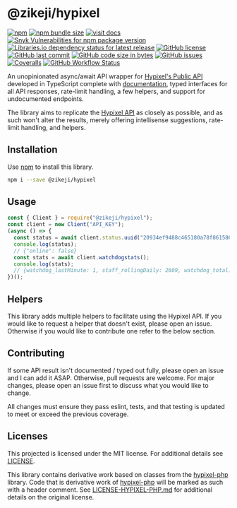 # @zikeji/hypixel

[![npm](https://img.shields.io/npm/v/@zikeji/hypixel)][npm]
[![npm bundle size](https://img.shields.io/bundlephobia/min/@zikeji/hypixel)][npm]
[![visit docs](https://img.shields.io/badge/docs-VuePress-green)][docs]
[![Snyk Vulnerabilities for npm package version](https://img.shields.io/snyk/vulnerabilities/npm/@zikeji/hypixel)][npm]
[![Libraries.io dependency status for latest release](https://img.shields.io/librariesio/release/npm/@zikeji/hypixel)][npm]
[![GitHub license](https://img.shields.io/github/license/zikeji/node-hypixel)](https://github.com/zikeji/node-hypixel/blob/master/LICENSE)
[![GitHub last commit](https://img.shields.io/github/last-commit/zikeji/node-hypixel)][github]
[![GitHub code size in bytes](https://img.shields.io/github/languages/code-size/zikeji/node-hypixel)][github]
[![GitHub issues](https://img.shields.io/github/issues/zikeji/node-hypixel)](https://github.com/zikeji/node-hypixel/issues)
[![Coveralls](https://img.shields.io/coveralls/github/zikeji/node-hypixel)](https://coveralls.io/github/zikeji/node-hypixel)
[![GitHub Workflow Status](https://img.shields.io/github/workflow/status/zikeji/node-hypixel/release)][github]

[npm]: https://www.npmjs.com/package/@zikeji/hypixel
[github]: https://github.com/zikeji/node-hypixel
[docs]: https://node-hypixel.zikeji.com
[hypixel]: https://api.hypixel.net/

An unopinionated async/await API wrapper for [Hypixel's Public API][hypixel] developed in TypeScript complete with [documentation][docs], typed interfaces for all API responses, rate-limit handling, a few helpers, and support for undocumented endpoints.

The library aims to replicate the [Hypixel API][hypixel] as closely as possible, and as such won't alter the results, merely offering intellisense suggestions, rate-limit handling, and helpers.

## Installation

Use [npm](https://www.npmjs.com) to install this library.

```bash
npm i --save @zikeji/hypixel
```

## Usage

```javascript
const { Client } = require("@zikeji/hypixel");
const client = new Client("API_KEY");
(async () => {
  const status = await client.status.uuid("20934ef9488c465180a78f861586b4cf"); // Minikloon
  console.log(status);
  // {"online": false}
  const stats = await client.watchdogstats();
  console.log(stats);
  // {watchdog_lastMinute: 1, staff_rollingDaily: 2609, watchdog_total: 5591714, watchdog_rollingDaily: 4213, …}
})();
```

## Helpers

This library adds multiple helpers to facilitate using the Hypixel API. If you would like to request a helper that doesn't exist, please open an issue. Otherwise if you would like to contribute one refer to the below section.

## Contributing
If some API result isn't documented / typed out fully, please open an issue and I can add it ASAP. Otherwise, pull requests are welcome. For major changes, please open an issue first to discuss what you would like to change.

All changes must ensure they pass eslint, tests, and that testing is updated to meet or exceed the previous coverage.

## Licenses

This projected is licensed under the MIT license. For additional details see [LICENSE](LICENSE).

This library contains derivative work based on classes from the [hypixel-php](https://github.com/Plancke/hypixel-php) library. Code that is derivative work of [hypixel-php](https://github.com/Plancke/hypixel-php) will be marked as such with a header comment. See [LICENSE-HYPIXEL-PHP.md](LICENSE-HYPIXEL-PHP.md) for additional details on the original license.